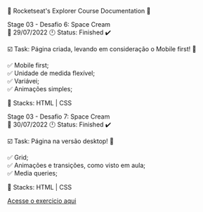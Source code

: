 🚀 Rocketseat's Explorer Course Documentation 📁

Stage 03 - Desafio 6: Space Cream<br>
📅 29/07/2022 🕛 Status: Finished ✔️

☑️ Task: Página criada, levando em consideração o Mobile first! 🍦

✅ Mobile first;<br>
✅ Unidade de medida flexível;<br>
✅ Variávei;<br> 
✅ Animações simples;<br>

📌 Stacks: HTML | CSS

Stage 03 - Desafio 7: Space Cream<br>
📅 30/07/2022 🕛 Status: Finished ✔️

☑️ Task: Página na versão desktop! 🍦

✅ Grid;<br>
✅ Animações e transições, como visto em aula;<br>
✅ Media queries;<br>

📌 Stacks: HTML | CSS

<a href="https://gabriel-adsv.github.io/projeto06-07/" target="_blank">Acesse o exercicio aqui</a>
